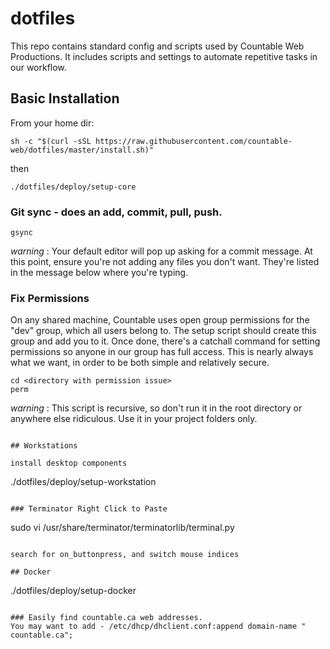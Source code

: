 # dotfiles

This repo contains standard config and scripts used by Countable Web Productions. It includes scripts and settings to automate repetitive tasks in our workflow.

## Basic Installation

From your home dir:
```
sh -c "$(curl -sSL https://raw.githubusercontent.com/countable-web/dotfiles/master/install.sh)"
```

then

```
./dotfiles/deploy/setup-core
```

### Git sync - does an add, commit, pull, push.
```
gsync
```
_warning_ : Your default editor will pop up asking for a commit message. At this point, ensure you're not adding any files you don't want. They're listed in the message below where you're typing.

### Fix Permissions

On any shared machine, Countable uses open group permissions for the "dev" group, which all users belong to. The setup script should create this group and add you to it. Once done, there's a catchall command for setting permissions so anyone in our group has full access. This is nearly always what we want, in order to be both simple and relatively secure.
```
cd <directory with permission issue>
perm
```
_warning_ : This script is recursive, so don't run it in the root directory or anywhere else ridiculous. Use it in your project folders only.

```

## Workstations

install desktop components
```
./dotfiles/deploy/setup-workstation
```

### Terminator Right Click to Paste
```
sudo vi /usr/share/terminator/terminatorlib/terminal.py
```

search for on_buttonpress, and switch mouse indices

## Docker

```
./dotfiles/deploy/setup-docker
```

### Easily find countable.ca web addresses.
You may want to add - /etc/dhcp/dhclient.conf:append domain-name " countable.ca";


